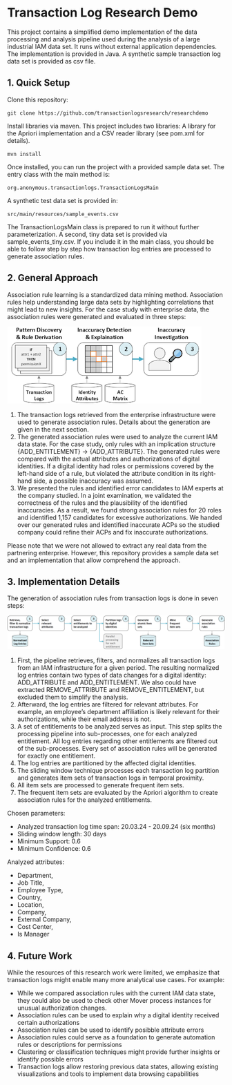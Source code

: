 # Transaction Log Research Demo

This project contains a simplified demo implementation of the data processing and analysis pipeline used during the
analysis of a large industrial IAM data set. It runs without external application dependencies. The implementation is provided in Java. A
synthetic sample transaction log data set is provided as csv file.

## 1. Quick Setup

Clone this repository:
   
    git clone https://github.com/transactionlogsresearch/researchdemo
   

Install libraries via maven. This project includes two libraries: A library for the Apriori implementation and a CSV reader library (see pom.xml for details). 
   
    mvn install

Once installed, you can run the project with a provided sample data set. The entry class with the main method is:

    org.anonymous.transactionlogs.TransactionLogsMain

A synthetic test data set is provided in:

    src/main/resources/sample_events.csv

The TransactionLogsMain class is prepared to run it without further parameterization. A second, tiny data set is provided via sample_events_tiny.csv. If you include it in the main class, you should be able to follow step by step how transaction log entries are processed to generate association rules.


## 2. General Approach

Association rule learning is a standardized data mining method. Association rules help understanding large data sets by highlighting correlations that might lead to new insights. For the case study with enterprise data, the association rules were generated and evaluated in three steps:

![implementation_approach](img/implementation_approach.png)

1. The transaction logs retrieved from the enterprise infrastructure were used to generate association rules. Details about the generation are given in the next section.
2. The generated association rules were used to analyze the current IAM data state. For the case study, only rules with an implication structure {ADD_ENTITLEMENT} -> {ADD_ATTRIBUTE}. The generated rules were compared with the actual attributes and authorizations of digital identities. If a digital identity had roles or permissions covered by the left-hand side of a rule, but violated the attribute condition in its right-hand side, a possible inaccuracy was assumed.
3. We presented the rules and identified error candidates to IAM experts at the company studied. In a joint examination, we validated the correctness of the rules and the plausibility of the identified inaccuracies. As a result, we found strong association rules for 20 roles and identified 1,157 candidates for excessive authorizations. We handed over our generated rules and identified inaccurate ACPs so the studied company could refine their ACPs and fix inaccurate authorizations.

Please note that we were not allowed to extract any real data from the partnering enterprise. However, this repository provides a sample data set and an implementation that allow comprehend the approach.

## 3. Implementation Details

The generation of association rules from transaction logs is done in seven steps:

![rule_generation_pipeline](img/rule_generation_pipeline.png)

1. First, the pipeline retrieves, filters, and normalizes all transaction logs from an IAM infrastructure for a given period. The resulting normalized log entries contain two types of data changes for a digital identity: ADD_ATTRIBUTE and ADD_ENTITLEMENT. We also could have extracted REMOVE_ATTRIBUTE and REMOVE_ENTITLEMENT, but excluded them to simplify the analysis.
2. Afterward, the log entries are filtered for relevant attributes. For example, an employee’s department affiliation is likely relevant for their authorizations, while their email address is not.
2. A set of entitlements to be analyzed serves as input. This step splits the processing pipeline into sub-processes, one for each analyzed entitlement. All log entries regarding other entitlements are filtered out of the sub-processes. Every set of association rules will be generated for exactly one entitlement.
3. The log entries are partitioned by the affected digital identities.
5. The sliding window technique processes each transaction log partition and generates item sets of transaction logs in temporal proximity.
6. All item sets are processed to generate frequent item sets.
7. The frequent item sets are evaluated by the Apriori algorithm to create association rules for the analyzed entitlements.

Chosen parameters:
- Analyzed transaction log time span: 20.03.24 - 20.09.24 (six months)
- Sliding window length: 30 days
- Minimum Support: 0.6
- Minimum Confidence: 0.6

Analyzed attributes:
- Department,
- Job Title,
- Employee Type,
- Country,
- Location,
- Company,
- External Company,
- Cost Center, 
- Is Manager

## 4. Future Work

While the resources of this research work were limited, we emphasize that transaction logs might enable many more analytical use cases. For example:

- While we compared association rules with the current IAM data state, they could also be used to check other Mover process instances for unusual authorization changes.
- Association rules can be used to explain why a digital identity received certain authorizations
- Association rules can be used to identify posibble attribute errors
- Association rules could serve as a foundation to generate automation rules or descriptions for permissions
- Clustering or classification techniques might provide further insights or identify possible errors
- Transaction logs allow restoring previous data states, allowing existing visualizations and tools to implement data browsing capabilities
